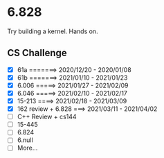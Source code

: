 # 6.828

Try building a kernel. Hands on.

## CS Challenge
- [x] 61a =======> 2020/12/20 - 2020/01/08 
- [x] 61b =======> 2021/01/10 - 2021/01/23 
- [x] 6.006 =====> 2021/01/27 - 2021/02/09
- [x] 6.046 =====> 2021/02/10 - 2021/02/17
- [x] 15-213 ====> 2021/02/18 - 2021/03/09
- [x] 162 review + 6.828 ===> 2021/03/11 - 2021/04/02
- [ ] C++ Review + cs144
- [ ] 15-445
- [ ] 6.824
- [ ] 6.null
- [ ] More...
